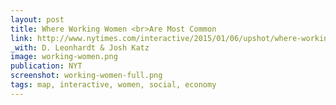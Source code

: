 ```yaml
---
layout: post
title: Where Working Women <br>Are Most Common
link: http://www.nytimes.com/interactive/2015/01/06/upshot/where-working-women-are-most-common.html
_with: D. Leonhardt & Josh Katz
image: working-women.png
publication: NYT
screenshot: working-women-full.png
tags: map, interactive, women, social, economy
---
```


